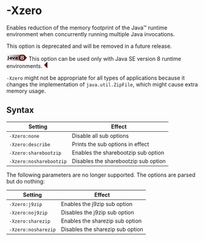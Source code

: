 <!--
* Copyright (c) 2017, 2019 IBM Corp. and others
*
* This program and the accompanying materials are made
* available under the terms of the Eclipse Public License 2.0
* which accompanies this distribution and is available at
* https://www.eclipse.org/legal/epl-2.0/ or the Apache
* License, Version 2.0 which accompanies this distribution and
* is available at https://www.apache.org/licenses/LICENSE-2.0.
*
* This Source Code may also be made available under the
* following Secondary Licenses when the conditions for such
* availability set forth in the Eclipse Public License, v. 2.0
* are satisfied: GNU General Public License, version 2 with
* the GNU Classpath Exception [1] and GNU General Public
* License, version 2 with the OpenJDK Assembly Exception [2].
*
* [1] https://www.gnu.org/software/classpath/license.html
* [2] http://openjdk.java.net/legal/assembly-exception.html
*
* SPDX-License-Identifier: EPL-2.0 OR Apache-2.0 OR GPL-2.0 WITH
* Classpath-exception-2.0 OR LicenseRef-GPL-2.0 WITH Assembly-exception
-->

# -Xzero

Enables reduction of the memory footprint of the Java&trade; runtime environment when concurrently running multiple Java invocations.

This option is deprecated and will be removed in a future release.

![Start of content that applies only to Java 8 (LTS)](cr/java8.png) This option can be used only with Java SE version 8 runtime environments. ![End of content that applies only to Java 8 (LTS)](cr/java_close_lts.png)

`-Xzero` might not be appropriate for all types of applications because it changes the implementation of `java.util.ZipFile`, which might cause extra memory usage.

## Syntax

| Setting                 | Effect                               |
|-------------------------|--------------------------------------|
| `-Xzero:none`           | Disable all sub options              |
| `-Xzero:describe`       | Prints the sub options in effect     |
| `-Xzero:sharebootzip`   | Enables the sharebootzip sub option  |
| `-Xzero:nosharebootzip` | Disables the sharebootzip sub option |

The following parameters are no longer supported. The options are parsed but do nothing:

| Setting                 | Effect                               |
|-------------------------|--------------------------------------|
| `-Xzero:j9zip`          | Enables the j9zip sub option         |
| `-Xzero:noj9zip`        | Disables the j9zip sub option        |
| `-Xzero:sharezip`       | Enables the sharezip sub option      |
| `-Xzero:nosharezip`     | Disables the sharezip sub option     |




<!-- ==== END OF TOPIC ==== xzero.md ==== -->
